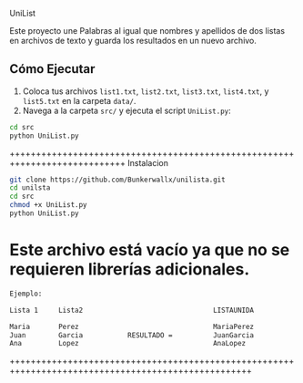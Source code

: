 UniList

Este proyecto une Palabras  al igual que nombres y apellidos de dos listas en archivos de texto y guarda los resultados en un nuevo archivo.


## Cómo Ejecutar 

1. Coloca tus archivos `list1.txt`, `list2.txt`, `list3.txt`, `list4.txt`, y `list5.txt` en la carpeta `data/`.
2. Navega a la carpeta `src/` y ejecuta el script `UniList.py`:


```sh
cd src
python UniList.py
```
++++++++++++++++++++++++++++++++++++++++++++++++++++++++++++++++++++++++++++
Instalacion
```sh
git clone https://github.com/Bunkerwallx/unilista.git
cd unilsta
cd src
chmod +x UniList.py
python UniList.py
```

# Este archivo está vacío ya que no se requieren librerías adicionales.


```txt
Ejemplo:

Lista 1     Lista2                                LISTAUNIDA

Maria       Perez                                 MariaPerez
Juan        Garcia           RESULTADO =          JuanGarcia
Ana         Lopez                                 AnaLopez

```

++++++++++++++++++++++++++++++++++++++++++++++++++++++++++++++++++++++++++++++++++++++++++++++++++++
